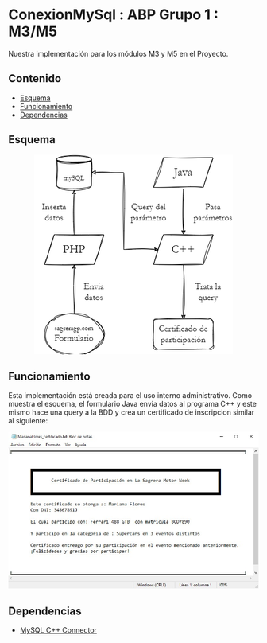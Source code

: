 # ConexionMySql : ABP Grupo 1 : M3/M5
Nuestra implementación para los módulos M3 y M5 en el Proyecto.

## Contenido
- [Esquema](#esquema)
- [Funcionamiento](#funcionamento)
- [Dependencias](#dependencias)

## Esquema
<p align="center">
  <img src="https://github.com/tomepro/ConexionMySql/blob/26ab490e8a2a786aca220c6f921118d3e78de403/img/esquema.png">
</p>

## Funcionamiento
Esta implementación está creada para el uso interno administrativo. Como muestra el esquema, el formulario Java envia datos al programa C++ y este mismo hace una query a la BDD y crea un certificado de inscripcion similar al siguiente:
<p align="center">
  <img src="https://github.com/tomepro/ConexionMySql/blob/6b39bdb8a3a8ecfb8fd9b5d512ba5002ddc9c2d3/img/Certificado.jpg" width=550>
</p>

## Dependencias
  - [MySQL C++ Connector](https://dev.mysql.com/downloads/connector/cpp/)
